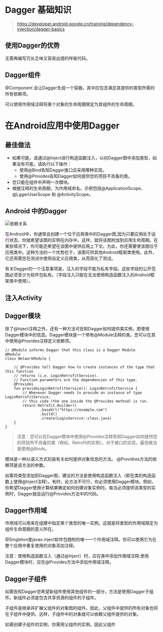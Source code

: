 # Dagger 基础知识

> https://developer.android.google.cn/training/dependency-injection/dagger-basics

## 使用Dagger的优势

无需再编写冗长乏味又容易出错的样板代码。

## Dagger组件

@Component 会让Dagger生成一个容器，其中应包含满足其提供的类型所需的所有依赖项。

可以使用作用域注释将某个对象的生命周期限定为其组件的生命周期。

# 在Android应用中使用Dagger

## 最佳做法

- 如果可能，请通过@Inject进行构造函数注入，以向Dagger图中添加类型，如果没有可能，请执行以下操作：
    - 使用@Bind告知Dagger接口应采用哪种实现。
    - 使用@Provides告知Dagger如何提供您的项目不具备的类。
- 您只能在组件中声明一次模块。
- 根据注释的生命周期，为作用域命名。示例包括@ApplicationScope、@LggerUserScope 和 @ActivityScope。

## Android 中的Dagger
![依赖关系](https://developer.android.google.cn/images/training/dependency-injection/4-application-graph.png)

在Android中，你通常会创建一个位于应用类中的Dagger图,因为只要应用处于运行状态，你就希望该图的实例在内存中。这样，就将该图附加到应用生命周期。在某些情况下，你可能还希望在该图中提供应用上下文。为此，你还需要使该图位于应用类中。这种方法的一个优势在于，该图可供其他Android框架类使用。此外，它还用需您在测试中使用自定义应用类，从而简化了测试。

有关Dagger的一个注意事项是，注入的字段不能为私有字段。这些字段的公开范围必须至少为软件包私有。（字段注入只能在无法使用构造函数注入的Android框架类中使用）。

## 注入Activity

## Dagger模块

除了@Inject注释之外，还有一种方法可告知Dagger如何提供类实例，即使用Dagger模块中的信息。Dagger模块是一个带有@Module注释的类。您可以在其中使用@Provides注释定义依赖项。

```
// @Module informs Dagger that this class is a Dagger Module
@Module
class NetworkModule {

    // @Provides tell Dagger how to create instances of the type that this function
    // returns (i.e. LoginRetrofitService).
    // Function parameters are the dependencies of this type.
    @Provides
    fun provideLoginRetrofitService(): LoginRetrofitService {
        // Whenever Dagger needs to provide an instance of type LoginRetrofitService,
        // this code (the one inside the @Provides method) is run.
        return Retrofit.Builder()
                .baseUrl("https://example.com")
                .build()
                .create(LoginService::class.java)
    }
}
```

> 注意：您可以在Dagger模块中使用@Provides注释告知Dagger如何提供您的项目所不具备的类（例如，Retrofit的实例）。对于接口的实现，最佳做法是使用@Binds。

模块是一种以语义方式封装有关如何提供对象信息的方法。
@Providres方法的依赖项是该方法的参数。

如需将类型添加到Dagger图，建议的方法是使用构造函数注入（即在类的构造函数上使用@Inject注释）。有时，此方法不可行，你必须使用Dagger模块。例如，你希望Dagger使用计算结果确定如何创建对象实例时。每当必须提供该类型的实例时，Dagger就会运行@Provides方法中的代码。

## Dagger作用域

作用域可以用来在组建中指定某个类型的唯一实例。这就是将类型的作用域限定为组件生命周期的意义所在。

@Singleton是javax.inject软件包随附的唯一一个作用域注释。你可以使用它为在整个应用中重复使用的对象添加注释。

注意：使用构造函数注入（通过@Inject）时，应在类中添加作用域注释;使用Dagger模块时，应在@Provides方法中添加作用域注释。

## Dagger子组件

如需告知Dagger您希望新组件使用其他组件的一部分，方法是使用Dagger子组件。新组件必须是包含共享资源的组件的子组件。

子组件是继承并扩展父组件的对象图的组件。因此，父组件中提供的所有对象也将在子组件中提供。这样，子组件中的对象就可以依赖父组件提供的对象。

如需创建子组件的实例，你需用父组件的实例。因此父组件